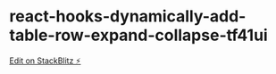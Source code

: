 # react-hooks-dynamically-add-table-row-expand-collapse-tf41ui

[Edit on StackBlitz ⚡️](https://stackblitz.com/edit/react-hooks-dynamically-add-table-row-expand-collapse-tf41ui)
